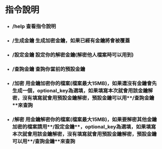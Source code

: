 # 指令說明
* ###  **/help** 查看指令說明
* ### **/生成金鑰** 生成加密金鑰，如果已經有金鑰將會被覆蓋
* ### **/設定金鑰** 設定你的解密金鑰(解密他人檔案時可以用到)
* ### **/查詢金鑰** 查詢你當前的預設金鑰
* ### **/加密** 用金鑰加密你的檔案(檔案最大15MB)，如果還沒有金鑰會先生成一個，optional_key為選填，如果填寫本次就會用該金鑰解密，沒有填寫就會用預設金鑰解密，預設金鑰可以用**/查詢金鑰**來查詢
* ### **/解密** 用金鑰解密你的檔案(檔案最大15MB)，如果要解密其他金鑰加密的檔案請用**/設定金鑰**，optional_key為選填，如果填寫本次就會用該金鑰解密，沒有填寫就會用預設金鑰解密，預設金鑰可以用**/查詢金鑰**來查詢

